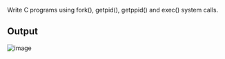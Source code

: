 Write C programs using fork(), getpid(), getppid() and exec() system calls.
## Output 
![image](https://user-images.githubusercontent.com/76476273/114435052-5a4ee980-9be1-11eb-8ffa-79d46fd0d8ba.png)
